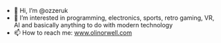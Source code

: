 - 👋 Hi, I’m @ozzeruk
- 👀 I’m interested in programming, electronics, sports, retro gaming, VR, AI and basically anything to do with modern technology
- 📫 How to reach me: www.olinorwell.com

